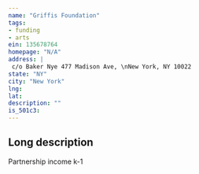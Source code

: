 ```yaml
---
name: "Griffis Foundation"
tags:
- funding
- arts
ein: 135678764
homepage: "N/A"
address: |
 c/o Baker Nye 477 Madison Ave, \nNew York, NY 10022
state: "NY"
city: "New York"
lng: 
lat: 
description: ""
is_501c3: 
---
```


## Long description

Partnership income k-1

